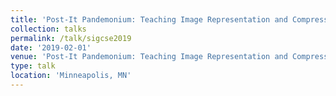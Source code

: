 ```yaml
---
title: 'Post-It Pandemonium: Teaching Image Representation and Compression with an "Unplugged" Activity'
collection: talks
permalink: /talk/sigcse2019
date: '2019-02-01'
venue: 'Post-It Pandemonium: Teaching Image Representation and Compression with an "Unplugged" Activity. ACM SIGCSE 2019 Nifty Assignment with Jeffrey L. Popyack.'
type: talk
location: 'Minneapolis, MN'
---
```


